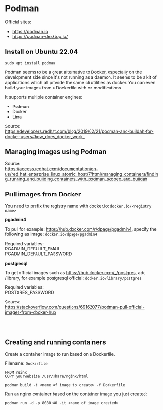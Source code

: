 # Podman

Official sites:
* https://podman.io
* https://podman-desktop.io/

## Install on Ubuntu 22.04

~~~console
sudo apt install podman
~~~

Podman seems to be a great alternative to Docker, especially on the development side since it's not running as a daemon. It seems to be a kit of applications which all provide the same cli utilities as docker. You can even build your images from a Dockerfile with on modifications.

It supports multiple container engines:
* Podman
* Docker
* Lima

Source: \
https://developers.redhat.com/blog/2019/02/21/podman-and-buildah-for-docker-users#how_does_docker_work_

## Managing images using Podman

Source: \
https://access.redhat.com/documentation/en-us/red_hat_enterprise_linux_atomic_host/7/html/managing_containers/finding_running_and_building_containers_with_podman_skopeo_and_buildah

## Pull images from Docker

You need to prefix the registry name with docker.io: `docker.io/<registry name>`

**pgadmin4**

To pull for example: https://hub.docker.com/r/dpage/pgadmin4, specify the following as image: `docker.io/dpage/pgadmin4`

Required variables: \
PGADMIN_DEFAULT_EMAIL \
PGADMIN_DEFAULT_PASSWORD

**postgresql**

To get official images such as https://hub.docker.com/_/postgres, add /library, for example postgresql official: `docker.io/library/postgres`

Required variables: \
POSTGRES_PASSWORD

Source: \
https://stackoverflow.com/questions/69162077/podman-pull-official-images-from-docker-hub

<br />
<br />

## Creating and running containers

Create a container image to run based on a Dockerfile.

Filename: `Dockerfile`
~~~
FROM nginx
COPY yourwebsite /usr/share/nginx/html
~~~

~~~
podman build -t <name of image to create> -f Dockerfile
~~~

Run an nginx container based on the container image you just created:

~~~console
podman run -d -p 8080:80 -it <name of image created>
~~~
